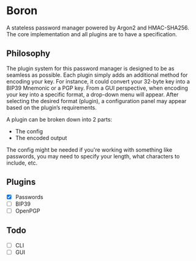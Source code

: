 # Boron
A stateless password manager powered by Argon2 and HMAC-SHA256. The core implementation and all plugins are to have a specification.

## Philosophy
The plugin system for this password manager is designed to be as seamless as possible. Each plugin simply adds an additional method for encoding your key. For instance, it could convert your 32-byte key into a BIP39 Mnemonic or a PGP key. From a GUI perspective, when encoding your key into a specific format, a drop-down menu will appear. After selecting the desired format (plugin), a configuration panel may appear based on the plugin’s requirements.

A plugin can be broken down into 2 parts:
- The config
- The encoded output

The config might be needed if you're working with something like passwords, you may need to specify your length, what characters to include, etc.

## Plugins
- [x] Passwords
- [ ] BIP39
- [ ] OpenPGP

## Todo
- [ ] CLI
- [ ] GUI